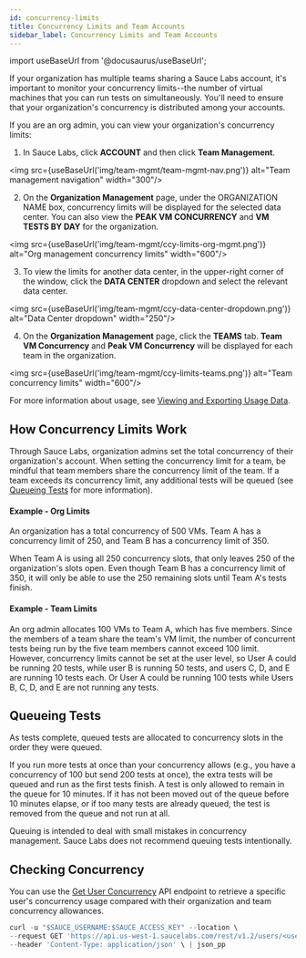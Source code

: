 ```yaml
---
id: concurrency-limits
title: Concurrency Limits and Team Accounts
sidebar_label: Concurrency Limits and Team Accounts
---
```


import useBaseUrl from '@docusaurus/useBaseUrl';


If your organization has multiple teams sharing a Sauce Labs account, it's important to monitor your concurrency limits--the number of virtual machines that you can run tests on simultaneously. You'll need to ensure that your organization's concurrency is distributed among your accounts.

If you are an org admin, you can view your organization's concurrency limits:
1. In Sauce Labs, click **ACCOUNT** and then click **Team Management**.

  <img src={useBaseUrl('img/team-mgmt/team-mgmt-nav.png')} alt="Team management navigation" width="300"/>

2. On the **Organization Management** page, under the ORGANIZATION NAME box, concurrency limits will be displayed for the selected data center. You can also view the **PEAK VM CONCURRENCY** and **VM TESTS BY DAY** for the organization.

  <img src={useBaseUrl('img/team-mgmt/ccy-limits-org-mgmt.png')} alt="Org management concurrency limits" width="600"/>

3. To view the limits for another data center, in the upper-right corner of the window, click the **DATA CENTER** dropdown and select the relevant data center.

  <img src={useBaseUrl('img/team-mgmt/ccy-data-center-dropdown.png')} alt="Data Center dropdown" width="250"/>

4. On the **Organization Management** page, click the **TEAMS** tab. **Team VM Concurrency** and **Peak VM Concurrency** will be displayed for each team in the organization.

  <img src={useBaseUrl('img/team-mgmt/ccy-limits-teams.png')} alt="Team concurrency limits" width="600"/>

For more information about usage, see [Viewing and Exporting Usage Data](https://docs.saucelabs.com/basics/acct-team-mgmt/viewing-exporting-usage-data/).

## How Concurrency Limits Work
Through Sauce Labs, organization admins set the total concurrency of their organization's account. When setting the concurrency limit for a team, be mindful that team members share the concurrency limit of the team. If a team exceeds its concurrency limit, any additional tests will be queued (see [Queueing Tests](#queueing-tests) for more information).

#### Example - Org Limits
An organization has a total concurrency of 500 VMs. Team A has a concurrency limit of 250, and Team B has a concurrency limit of 350.

When Team A is using all 250 concurrency slots, that only leaves 250 of the organization's slots open. Even though Team B has a concurrency limit of 350, it will only be able to use the 250 remaining slots until Team A's tests finish.

#### Example - Team Limits
An org admin allocates 100 VMs to Team A, which has five members. Since the members of a team share the team's VM limit, the number of concurrent tests being run by the five team members cannot exceed 100 limit. However, concurrency limits cannot be set at the user level, so User A could be running 20 tests, while user B is running 50 tests, and users C, D, and E are running 10 tests each. Or User A could be running 100 tests while Users B, C, D, and E are not running any tests.

## Queueing Tests
As tests complete, queued tests are allocated to concurrency slots in the order they were queued.

If you run more tests at once than your concurrency allows (e.g., you have a concurrency of 100 but send 200 tests at once), the extra tests will be queued and run as the first tests finish. A test is only allowed to remain in the queue for 10 minutes. If it has not been moved out of the queue before 10 minutes elapse, or if too many tests are already queued, the test is removed from the queue and not run at all.  

Queuing is intended to deal with small mistakes in concurrency management. Sauce Labs does not recommend queuing tests intentionally.

## Checking Concurrency

You can use the [Get User Concurrency](/dev/api/accounts/#get-user-concurrency) API endpoint to retrieve a specific user's concurrency usage compared with their organization and team concurrency allowances.

```jsx title="Sample Concurrency Request"
curl -u "$SAUCE_USERNAME:$SAUCE_ACCESS_KEY" --location \
--request GET 'https://api.us-west-1.saucelabs.com/rest/v1.2/users/<username>/concurrency' \
--header 'Content-Type: application/json' \ | json_pp
```
